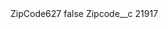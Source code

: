 <?xml version="1.0" encoding="UTF-8"?>
<CustomMetadata xmlns="http://soap.sforce.com/2006/04/metadata" xmlns:xsi="http://www.w3.org/2001/XMLSchema-instance" xmlns:xsd="http://www.w3.org/2001/XMLSchema">
    <label>ZipCode627</label>
    <protected>false</protected>
    <values>
        <field>Zipcode__c</field>
        <value xsi:type="xsd:string">21917</value>
    </values>
</CustomMetadata>
